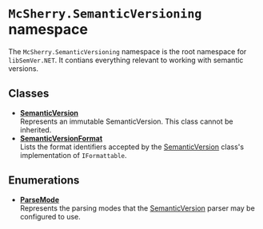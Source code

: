 # `McSherry.SemanticVersioning` namespace

The `McSherry.SemanticVersioning` namespace is the root namespace for `libSemVer.NET`. It
contians everything relevant to working with semantic versions.


## Classes

- **[SemanticVersion][1]**  
  Represents an immutable SemanticVersion. This class cannot be inherited.
- **[SemanticVersionFormat][2]**  
  Lists the format identifiers accepted by the [SemanticVersion][1] class's
  implementation of `IFormattable`.
  
[1]: ./SemanticVersion
[2]: ./SemanticVersionFormat


## Enumerations

- **[ParseMode][3]**  
  Represents the parsing modes that the [SemanticVersion][1] parser may be
  configured to use.
  
[3]: ./ParseMode.md
